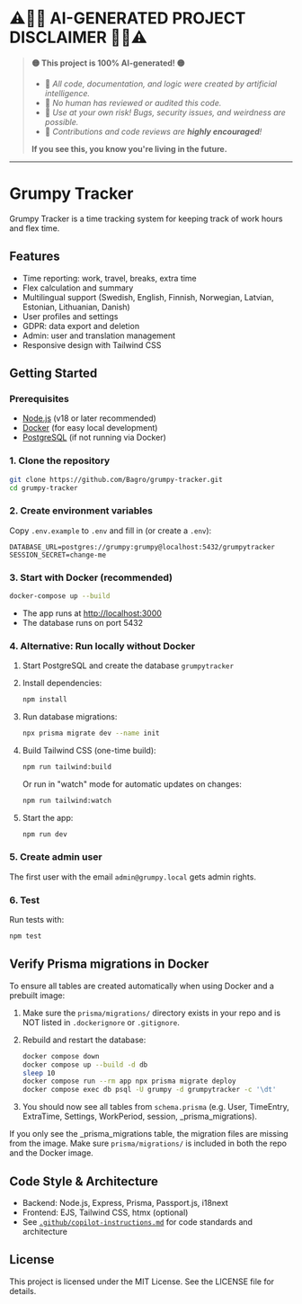 <!-- ============================= -->
<!-- 🚨🚨🚨 100% AI-GENERATED CODE 🚨🚨🚨 -->
<!-- ⚠️ NO HUMAN HAS REVIEWED THIS! ⚠️ -->
<!-- 🤖 Use at your own risk! 🤖 -->
<!-- ============================= -->

# ⚠️🤖🚨 **AI-GENERATED PROJECT DISCLAIMER** 🚨🤖⚠️

> **🟡 This project is 100% AI-generated! 🟡**
>
> - 🤖 _All code, documentation, and logic were created by artificial intelligence._
> - 👀 _No human has reviewed or audited this code._
> - 🧪 _Use at your own risk! Bugs, security issues, and weirdness are possible._
> - 📝 _Contributions and code reviews are **highly encouraged**!_
>
> **If you see this, you know you're living in the future.**

---

# Grumpy Tracker

Grumpy Tracker is a time tracking system for keeping track of work hours and flex time.

## Features

- Time reporting: work, travel, breaks, extra time
- Flex calculation and summary
- Multilingual support (Swedish, English, Finnish, Norwegian, Latvian, Estonian, Lithuanian, Danish)
- User profiles and settings
- GDPR: data export and deletion
- Admin: user and translation management
- Responsive design with Tailwind CSS

## Getting Started

### Prerequisites

- [Node.js](https://nodejs.org/) (v18 or later recommended)
- [Docker](https://www.docker.com/) (for easy local development)
- [PostgreSQL](https://www.postgresql.org/) (if not running via Docker)

### 1. Clone the repository

```sh
git clone https://github.com/Bagro/grumpy-tracker.git
cd grumpy-tracker
```

### 2. Create environment variables

Copy `.env.example` to `.env` and fill in (or create a `.env`):

```
DATABASE_URL=postgres://grumpy:grumpy@localhost:5432/grumpytracker
SESSION_SECRET=change-me
```

### 3. Start with Docker (recommended)

```sh
docker-compose up --build
```

- The app runs at [http://localhost:3000](http://localhost:3000)
- The database runs on port 5432

### 4. Alternative: Run locally without Docker

1. Start PostgreSQL and create the database `grumpytracker`
2. Install dependencies:

   ```sh
   npm install
   ```

3. Run database migrations:

   ```sh
   npx prisma migrate dev --name init
   ```

4. Build Tailwind CSS (one-time build):

   ```sh
   npm run tailwind:build
   ```

   Or run in "watch" mode for automatic updates on changes:

   ```sh
   npm run tailwind:watch
   ```

5. Start the app:

   ```sh
   npm run dev
   ```

### 5. Create admin user

The first user with the email `admin@grumpy.local` gets admin rights.

### 6. Test

Run tests with:

```sh
npm test
```

## Verify Prisma migrations in Docker

To ensure all tables are created automatically when using Docker and a prebuilt image:

1. Make sure the `prisma/migrations/` directory exists in your repo and is NOT listed in `.dockerignore` or `.gitignore`.
2. Rebuild and restart the database:

   ```zsh
   docker compose down
   docker compose up --build -d db
   sleep 10
   docker compose run --rm app npx prisma migrate deploy
   docker compose exec db psql -U grumpy -d grumpytracker -c '\dt'
   ```

3. You should now see all tables from `schema.prisma` (e.g. User, TimeEntry, ExtraTime, Settings, WorkPeriod, session, _prisma_migrations).

If you only see the _prisma_migrations table, the migration files are missing from the image. Make sure `prisma/migrations/` is included in both the repo and the Docker image.

## Code Style & Architecture

- Backend: Node.js, Express, Prisma, Passport.js, i18next
- Frontend: EJS, Tailwind CSS, htmx (optional)
- See [`.github/copilot-instructions.md`](.github/copilot-instructions.md) for code standards and architecture

## License

This project is licensed under the MIT License. See the LICENSE file for details.
